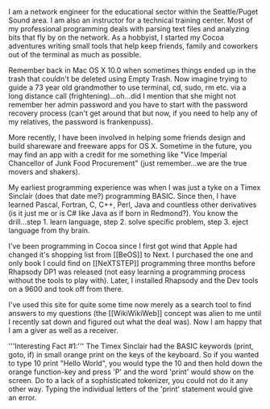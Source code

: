 

I am a network engineer for the educational sector within the Seattle/Puget Sound area.  I am also an instructor for a technical training center.  Most of my professional programming deals with parsing text files and analyzing bits that fly by on the network.  As a hobbyist, I started my Cocoa adventures writing small tools that help keep friends, family and coworkers out of the terminal as much as possible.

Remember back in Mac OS X 10.0 when sometimes things ended up in the trash that couldn't be deleted using Empty Trash.  Now imagine trying to guide a 73 year old grandmother to use terminal, cd, sudo, rm etc. via a long distance call (frightening)...oh...did I mention that she might not remember her admin password and you have to start with the password recovery process (can't get around that but now, if you need to help any of my relatives, the password is frankenpuss).

More recently, I have been involved in helping some friends design and build shareware and freeware apps for OS X.  Sometime in the future, you may find an app with a credit for me something like "Vice Imperial Chancellor of Junk Food Procurement" (just remember...we are the true movers and shakers).

My earliest programming experience was when I was just a tyke on a Timex Sinclair (does that date me?) programming BASIC.  Since then, I have learned Pascal, Fortran, C, C++, Perl, Java and countless other derivatives (is it just me or is C# like Java as if born in Redmond?).  You know the drill...step 1. learn language, step 2. solve specific problem, step 3. eject language from thy brain.

I've been programming in Cocoa since I first got wind that Apple had changed it's shopping list from [[BeOS]] to Next.  I purchased the one and only book I could find on [[NeXTSTEP]] programming three months before Rhapsody DP1 was released (not easy learning a programming process without the tools to play with).  Later, I installed Rhapsody and the Dev tools on a 9600 and took off from there.

I've used this site for quite some time now merely as a search tool to find answers to my questions (the [[WikiWikiWeb]] concept was alien to me until I recently sat down and figured out what the deal was).  Now I am happy that I am a giver as well as a receiver.

'''Interesting Fact #1:''' The Timex Sinclair had the BASIC keywords (print, goto, if) in small orange print on the keys of the keyboard.  So if you wanted to type 10 print "Hello World", you would type the 10 and then hold down the orange function-key and press 'P' and the word 'print' would show on the screen.  Do to a lack of a sophisticated tokenizer, you could not do it any other way.  Typing the individual letters of the 'print' statement would give an error.
